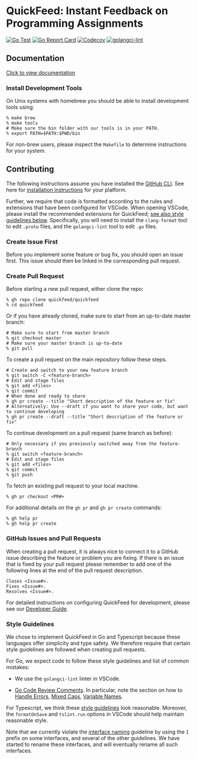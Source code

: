 # QuickFeed: Instant Feedback on Programming Assignments

[![Go Test](https://github.com/quickfeed/quickfeed/workflows/Go%20Test/badge.svg)](https://github.com/quickfeed/quickfeed/actions)
[![Go Report Card](https://goreportcard.com/badge/github.com/quickfeed/quickfeed)](https://goreportcard.com/report/github.com/quickfeed/quickfeed)
[![Codecov](https://codecov.io/gh/quickfeed/quickfeed/branch/master/graph/badge.svg)](https://codecov.io/gh/quickfeed/quickfeed)
[![golangci-lint](https://github.com/quickfeed/quickfeed/workflows/golangci-lint/badge.svg)](https://github.com/quickfeed/quickfeed/actions)

## Documentation

[Click to view documentation](main-doc.md)

### Install Development Tools

On Unix systems with homebrew you should be able to install development tools using:

```shell
% make brew
% make tools
# Make sure the bin folder with our tools is in your PATH.
% export PATH=$PATH:$PWD/bin
```

For non-brew users, please inspect the `Makefile` to determine instructions for your system.

## Contributing

The following instructions assume you have installed the [GitHub CLI](https://github.com/cli/cli).
See here for [installation instructions](https://github.com/cli/cli#installation) for your platform.

Further, we require that code is formatted according to the rules and extensions that have been configured for VSCode.
When opening VSCode, please install the recommended extensions for QuickFeed; [see also style guidelines below](#style-guidelines).
Specifically, you will need to install the `clang-format` tool to edit `.proto` files, and the `golangci-lint` tool to edit `.go` files.

### Create Issue First

Before you implement some feature or bug fix, you should open an issue first.
This issue should then be linked in the corresponding pull request.

### Create Pull Request

Before starting a new pull request, either clone the repo:

```shell
% gh repo clone quickfeed/quickfeed
% cd quickfeed
```

Or if you have already cloned, make sure to start from an up-to-date master branch:

```shell
# Make sure to start from master branch
% git checkout master
# Make sure your master branch is up-to-date
% git pull
```

To create a pull request on the main repository follow these steps.

```shell
# Create and switch to your new feature branch
% git switch -C <feature-branch>
# Edit and stage files
% git add <files>
% git commit
# When done and ready to share
% gh pr create --title "Short description of the feature or fix"
# Alternatively: Use --draft if you want to share your code, but want to continue developing
% gh pr create --draft --title "Short description of the feature or fix"
```

To continue development on a pull request (same branch as before):

```shell
# Only necessary if you previously switched away from the feature-branch
% git switch <feature-branch>
# Edit and stage files
% git add <files>
% git commit
% git push
```

To fetch an existing pull request to your local machine.

```shell
% gh pr checkout <PR#>
```

For additional details on the `gh pr` and `gh pr create` commands:

```shell
% gh help pr
% gh help pr create
```

### GitHub Issues and Pull Requests

When creating a pull request, it is always nice to connect it to a GitHub issue describing the feature or problem you are fixing.
If there is an issue that is fixed by your pull request please remember to add one of the following lines at the end of the pull request description.

```text
Closes <Issue#>.
Fixes <Issue#>.
Resolves <Issue#>.
```

For detailed instructions on configuring QuickFeed for development, please see our [Developer Guide](doc/dev.md).

### Style Guidelines

We chose to implement QuickFeed in Go and Typescript because these languages offer simplicity and type safety.
We therefore require that certain style guidelines are followed when creating pull requests.

For Go, we expect code to follow these style guidelines and list of common mistakes:

- We use the `golangci-lint` linter in VSCode.

- [Go Code Review Comments](https://github.com/golang/go/wiki/CodeReviewComments).
  In particular, note the section on how to
  [Handle Errors](https://github.com/golang/go/wiki/CodeReviewComments#handle-errors),
  [Mixed Caps](https://github.com/golang/go/wiki/CodeReviewComments#mixed-caps),
  [Variable Names](https://github.com/golang/go/wiki/CodeReviewComments#variable-names).

For Typescript, we think these [style guidelines](https://github.com/basarat/typescript-book/blob/master/docs/styleguide/styleguide.md) look reasonable.
Moreover, the `formatOnSave` and `tslint.run` options in VSCode should help maintain reasonable style.

Note that we currently violate the [interface naming](https://github.com/basarat/typescript-book/blob/master/docs/styleguide/styleguide.md#interface)
guideline by using the `I` prefix on some interfaces, and several of the other guidelines.
We have started to rename these interfaces, and will eventually rename all such interfaces.
